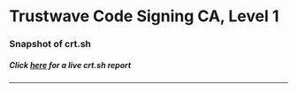 # Trustwave Code Signing CA, Level 1
### Snapshot of crt.sh
##### Click [here](https://crt.sh/?q=45CD9F38772BFA54F617BE02E2A1A8B9C3783395F187F8BCB723002CB9962836) for a live crt.sh report

---
